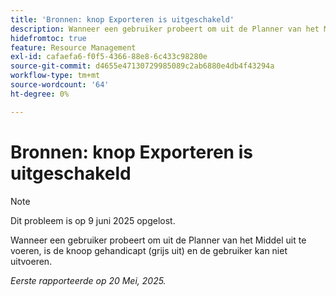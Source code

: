 ```yaml
---
title: 'Bronnen: knop Exporteren is uitgeschakeld'
description: Wanneer een gebruiker probeert om uit de Planner van het Middel uit te voeren, is de knoop gehandicapt (grijs uit) en de gebruiker kan niet uitvoeren.
hidefromtoc: true
feature: Resource Management
exl-id: cafaefa6-f0f5-4366-88e8-6c433c98280e
source-git-commit: d4655e47130729985089c2ab6880e4db4f43294a
workflow-type: tm+mt
source-wordcount: '64'
ht-degree: 0%

---
```


# Bronnen: knop Exporteren is uitgeschakeld

>[!NOTE]
>
>Dit probleem is op 9 juni 2025 opgelost.

Wanneer een gebruiker probeert om uit de Planner van het Middel uit te voeren, is de knoop gehandicapt (grijs uit) en de gebruiker kan niet uitvoeren.

_Eerste rapporteerde op 20 Mei, 2025._
